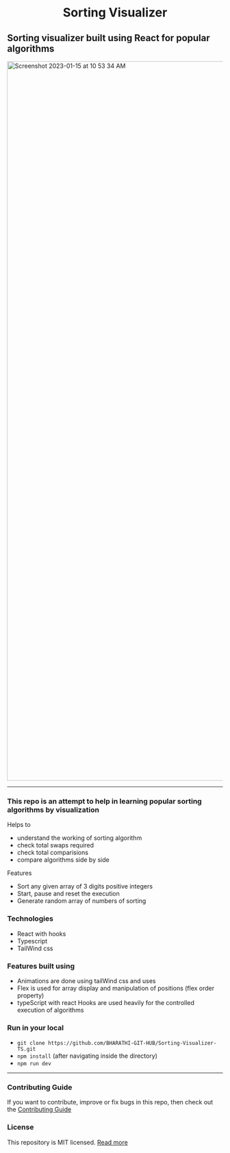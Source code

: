 <h1 align="center">
    Sorting Visualizer
</h1>

## Sorting visualizer built using React for popular algorithms

<img width="1680" alt="Screenshot 2023-01-15 at 10 53 34 AM" src="https://user-images.githubusercontent.com/88837161/212524282-691984f4-bd52-45c8-8f92-510a37bbed03.png">

---

### This repo is an attempt to help in learning popular sorting algorithms by visualization

Helps to

- understand the working of sorting algorithm
- check total swaps required
- check total comparisions
- compare algorithms side by side

Features

- Sort any given array of 3 digits positive integers
- Start, pause and reset the execution
- Generate random array of numbers of sorting

### Technologies

- React with hooks
- Typescript
- TailWind css


### Features built using

- Animations are done using  tailWind css and uses
- Flex is used for array display and manipulation of positions (flex order property)
- typeScript with react Hooks are used heavily for the controlled execution of algorithms

### Run in your local

- ```git clone https://github.com/BHARATHI-GIT-HUB/Sorting-Visualizer-TS.git```
- ```npm install``` (after navigating inside the directory)
- ```npm run dev```

---

### Contributing Guide

If you want to contribute, improve or fix bugs in this repo, then check out the [Contributing Guide](./CONTRIBUTING.md)
<br/>

### License

This repository is MIT licensed. [Read more](./LICENSE)
